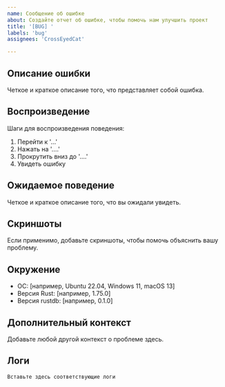 ```yaml
---
name: Сообщение об ошибке
about: Создайте отчет об ошибке, чтобы помочь нам улучшить проект
title: '[BUG] '
labels: 'bug'
assignees: 'CrossEyedCat'

---
```


## Описание ошибки
Четкое и краткое описание того, что представляет собой ошибка.

## Воспроизведение
Шаги для воспроизведения поведения:
1. Перейти к '...'
2. Нажать на '....'
3. Прокрутить вниз до '....'
4. Увидеть ошибку

## Ожидаемое поведение
Четкое и краткое описание того, что вы ожидали увидеть.

## Скриншоты
Если применимо, добавьте скриншоты, чтобы помочь объяснить вашу проблему.

## Окружение
- ОС: [например, Ubuntu 22.04, Windows 11, macOS 13]
- Версия Rust: [например, 1.75.0]
- Версия rustdb: [например, 0.1.0]

## Дополнительный контекст
Добавьте любой другой контекст о проблеме здесь.

## Логи
```
Вставьте здесь соответствующие логи
```
